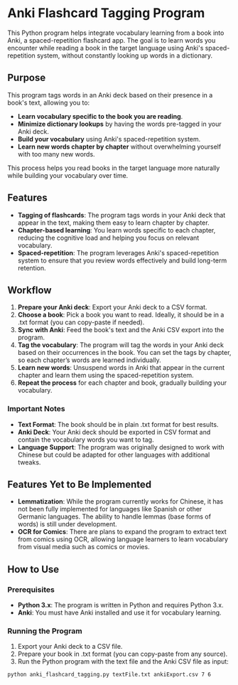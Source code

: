 # Anki Flashcard Tagging Program

This Python program helps integrate vocabulary learning from a book into Anki, a spaced-repetition flashcard app. The goal is to learn words you encounter while reading a book in the target language using Anki's spaced-repetition system, without constantly looking up words in a dictionary.

## Purpose

This program tags words in an Anki deck based on their presence in a book's text, allowing you to:

- **Learn vocabulary specific to the book you are reading**.
- **Minimize dictionary lookups** by having the words pre-tagged in your Anki deck.
- **Build your vocabulary** using Anki's spaced-repetition system.
- **Learn new words chapter by chapter** without overwhelming yourself with too many new words.

This process helps you read books in the target language more naturally while building your vocabulary over time.

## Features

- **Tagging of flashcards**: The program tags words in your Anki deck that appear in the text, making them easy to learn chapter by chapter.
- **Chapter-based learning**: You learn words specific to each chapter, reducing the cognitive load and helping you focus on relevant vocabulary.
- **Spaced-repetition**: The program leverages Anki's spaced-repetition system to ensure that you review words effectively and build long-term retention.

## Workflow

1. **Prepare your Anki deck**: Export your Anki deck to a CSV format.
2. **Choose a book**: Pick a book you want to read. Ideally, it should be in a .txt format (you can copy-paste if needed).
3. **Sync with Anki**: Feed the book's text and the Anki CSV export into the program.
4. **Tag the vocabulary**: The program will tag the words in your Anki deck based on their occurrences in the book. You can set the tags by chapter, so each chapter’s words are learned individually.
5. **Learn new words**: Unsuspend words in Anki that appear in the current chapter and learn them using the spaced-repetition system.
6. **Repeat the process** for each chapter and book, gradually building your vocabulary.

### Important Notes

- **Text Format**: The book should be in plain .txt format for best results.
- **Anki Deck**: Your Anki deck should be exported in CSV format and contain the vocabulary words you want to tag.
- **Language Support**: The program was originally designed to work with Chinese but could be adapted for other languages with additional tweaks.

## Features Yet to Be Implemented

- **Lemmatization**: While the program currently works for Chinese, it has not been fully implemented for languages like Spanish or other Germanic languages. The ability to handle lemmas (base forms of words) is still under development.
- **OCR for Comics**: There are plans to expand the program to extract text from comics using OCR, allowing language learners to learn vocabulary from visual media such as comics or movies.

## How to Use

### Prerequisites

- **Python 3.x**: The program is written in Python and requires Python 3.x.
- **Anki**: You must have Anki installed and use it for vocabulary learning.

### Running the Program

1. Export your Anki deck to a CSV file.
2. Prepare your book in .txt format (you can copy-paste from any source).
3. Run the Python program with the text file and the Anki CSV file as input:

```bash
python anki_flashcard_tagging.py textFile.txt ankiExport.csv 7 6
```
